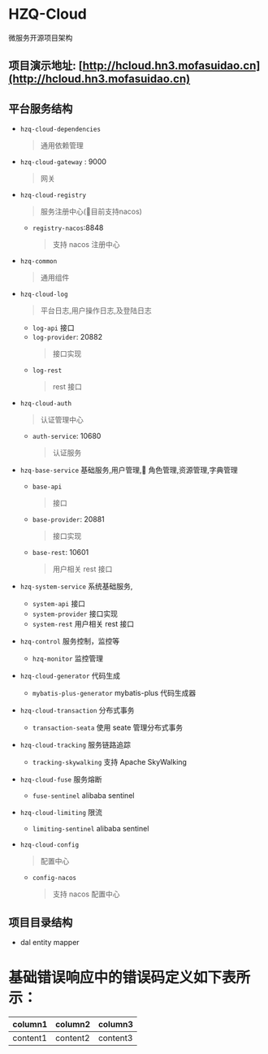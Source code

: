 # HZQ-Cloud

微服务开源项目架构


## 项目演示地址: [http://hcloud.hn3.mofasuidao.cn](http://hcloud.hn3.mofasuidao.cn)


## 平台服务结构

- `hzq-cloud-dependencies` 

  > 通用依赖管理

- `hzq-cloud-gateway` : 9000
  > 网关

- `hzq-cloud-registry` 
  > 服务注册中心(目前支持nacos)

  - `registry-nacos`:8848
    > 支持 nacos 注册中心


- `hzq-common` 
  > 通用组件

- `hzq-cloud-log` 
  > 平台日志,用户操作日志,及登陆日志

  - `log-api` 接口
  - `log-provider`: 20882
    >  接口实现
  - `log-rest` 
    > rest 接口

- `hzq-cloud-auth` 
  > 认证管理中心

  - `auth-service`: 10680
    > 认证服务

- `hzq-base-service` 基础服务,用户管理, 角色管理,资源管理,字典管理

  - `base-api` 
    > 接口
  - `base-provider`: 20881
    > 接口实现
  - `base-rest`: 10601
    > 用户相关 rest 接口

- `hzq-system-service` 系统基础服务,

  - `system-api` 接口
  - `system-provider` 接口实现
  - `system-rest`  用户相关 rest 接口

- `hzq-control` 服务控制，监控等
  - `hzq-monitor` 监控管理


- `hzq-cloud-generator` 代码生成

  - `mybatis-plus-generator` mybatis-plus 代码生成器

- `hzq-cloud-transaction` 分布式事务

  - `transaction-seata` 使用 seate 管理分布式事务

- `hzq-cloud-tracking` 服务链路追踪

  - `tracking-skywalking` 支持 Apache SkyWalking

- `hzq-cloud-fuse` 服务熔断

  - `fuse-sentinel` alibaba sentinel

- `hzq-cloud-limiting` 限流

  - `limiting-sentinel` alibaba sentinel

- `hzq-cloud-config`
  > 配置中心

  - `config-nacos`
    > 支持 nacos 配置中心

## 项目目录结构

- dal
  entity
  mapper

# 基础错误响应中的错误码定义如下表所示：

| column1  | column2  | column3  |
| -------- | -------- | -------- |
| content1 | content2 | content3 |
